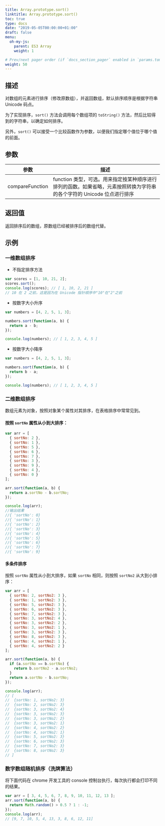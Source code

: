 ```yaml
---
title: Array.prototype.sort()
linktitle: Array.prototype.sort()
toc: true
type: docs
date: "2019-05-05T00:00:00+01:00"
draft: false
menu:
  oh-my-js:
    parent: ES3 Array
    weight: 1

# Prev/next pager order (if `docs_section_pager` enabled in `params.toml`)
weight: 50
---
```


## 描述

对数组的元素进行排序（修改原数组），并返回数组，默认排序顺序是根据字符串 Unicode 码点。

为了实现排序，`sort()` 方法会调用每个数组项的 `toString()` 方法，然后比较得到的字符串，以确定如何排序。

另外，`sort()` 可以接受一个比较函数作为参数，以便我们指定哪个值位于哪个值的前面。

## 参数

| 参数            | 描述                                                                                                                   |
| --------------- | ---------------------------------------------------------------------------------------------------------------------- |
| compareFunction | function 类型，可选。用来指定按某种顺序进行排列的函数。如果省略，元素按照转换为字符串的各个字符的 Unicode 位点进行排序 |

## 返回值

返回排序后的数组，原数组已经被排序后的数组代替。

## 示例

### 一维数组排序

- 不指定排序方法

```js
var scores = [1, 10, 21, 2];
scores.sort();
console.log(scores); // [ 1, 10, 2, 21 ]
// 10 在 2 之前，这是因为在 Unicode 指针顺序中"10"在"2"之前
```

- 按数字大小升序

```js
var numbers = [4, 2, 5, 1, 3];

numbers.sort(function(a, b) {
  return a - b;
});

console.log(numbers); // [ 1, 2, 3, 4, 5 ]
```

- 按数字大小降序

```js
var numbers = [4, 2, 5, 1, 3];

numbers.sort(function(a, b) {
  return b - a;
});

console.log(numbers); // [ 1, 2, 3, 4, 5 ]
```

### 二维数组排序

数组元素为对象，按照对象某个属性对其排序，在表格排序中常常见到。

#### 按照 `sortNo` 属性从小到大排序：

```js
var arr = [
  { sortNo: 2 },
  { sortNo: 1 },
  { sortNo: 5 },
  { sortNo: 6 },
  { sortNo: 7 },
  { sortNo: 3 },
  { sortNo: 9 },
  { sortNo: 4 },
  { sortNo: 0 }
];

arr.sort(function(a, b) {
  return a.sortNo - b.sortNo;
});

console.log(arr);
//输出结果
//{ 'sortNo': 0}
//{ 'sortNo': 1}
//{ 'sortNo': 2}
//{ 'sortNo': 3}
//{ 'sortNo': 4}
//{ 'sortNo': 5}
//{ 'sortNo': 6}
//{ 'sortNo': 7}
//{ 'sortNo': 9}
```

#### 多条件排序

按照 `sortNo` 属性从小到大排序，如果 `sortNo` 相同，则按照 `sortNo2` 从大到小排序：

```js
var arr = [
  { sortNo: 2, sortNo2: 3 },
  { sortNo: 1, sortNo2: 3 },
  { sortNo: 5, sortNo2: 3 },
  { sortNo: 6, sortNo2: 3 },
  { sortNo: 7, sortNo2: 3 },
  { sortNo: 3, sortNo2: 4 },
  { sortNo: 3, sortNo2: 2 },
  { sortNo: 3, sortNo2: 1 },
  { sortNo: 3, sortNo2: 3 },
  { sortNo: 8, sortNo2: 3 },
  { sortNo: 4, sortNo2: 1 },
  { sortNo: 4, sortNo2: 2 }
];

arr.sort(function(a, b) {
  if (a.sortNo == b.sortNo) {
    return b.sortNo2 - a.sortNo2;
  }
  return a.sortNo - b.sortNo;
});

console.log(arr);
// [
//  {sortNo: 1, sortNo2: 3}
//  {sortNo: 2, sortNo2: 3}
//  {sortNo: 3, sortNo2: 4}
//  {sortNo: 3, sortNo2: 3}
//  {sortNo: 3, sortNo2: 2}
//  {sortNo: 3, sortNo2: 1}
//  {sortNo: 4, sortNo2: 2}
//  {sortNo: 4, sortNo2: 1}
//  {sortNo: 5, sortNo2: 3}
//  {sortNo: 6, sortNo2: 3}
//  {sortNo: 7, sortNo2: 3}
//  {sortNo: 8, sortNo2: 3}
// ]
```

### 数字数组随机排序（洗牌算法）

将下面代码在 chrome 开发工具的 console 控制台执行，每次执行都会打印不同的结果。

```js
var arr = [ 3, 4, 5, 6, 7, 8, 9, 10, 11, 12, 13 ];
arr.sort(function(a, b) {
  return Math.random() > 0.5 ? 1 : -1;
});
console.log(arr);
// [9, 7, 10, 5, 4, 13, 3, 8, 6, 12, 11]
```